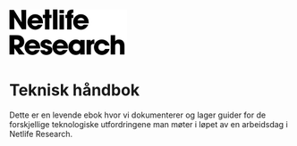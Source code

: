 # ![](/assets/netlife.svg)

# Teknisk håndbok

Dette er en levende ebok hvor vi dokumenterer og lager guider for de forskjellige teknologiske utfordringene man møter i løpet av en arbeidsdag i Netlife Research.




```

```